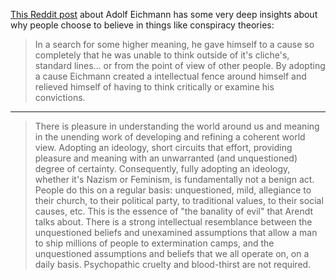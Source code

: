 [This Reddit post](https://www.reddit.com/r/worldnews/comments/4oiz4f/exauschwitz_guard_reinhold_hanning_94_sentenced/d4dkbu2) about Adolf Eichmann has some very deep insights about why people choose to believe in things like conspiracy theories:

> In a search for some higher meaning, he gave himself to a cause so completely that he was unable to think outside of it's cliche's, standard lines... or from the point of view of other people. By adopting a cause Eichmann created a intellectual fence around himself and relieved himself of having to think critically or examine his convictions.

***

> There is pleasure in understanding the world around us and meaning in the unending work of developing and refining a coherent world view. Adopting an ideology, short circuits that effort, providing pleasure and meaning with an unwarranted (and unquestioned) degree of certainty. Consequently, fully adopting an ideology, whether it's Nazism or Feminism, is fundamentally not a benign act. People do this on a regular basis: unquestioned, mild, allegiance to their church, to their political party, to traditional values, to their social causes, etc. This is the essence of "the banality of evil" that Arendt talks about. There is a strong intellectual resemblance between the unquestioned beliefs and unexamined assumptions that allow a man to ship millions of people to extermination camps, and the unquestioned assumptions and beliefs that we all operate on, on a daily basis. Psychopathic cruelty and blood-thirst are not required.